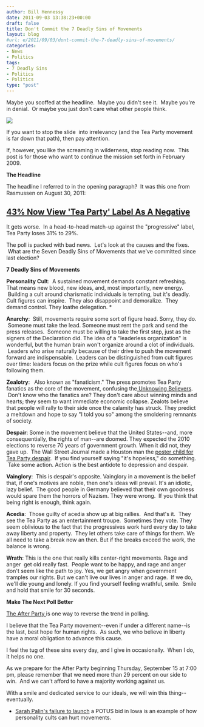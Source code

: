 ```yaml
---
author: Bill Hennessy
date: 2011-09-03 13:38:23+00:00
draft: false
title: Don't Commit the 7 Deadly Sins of Movements
layout: blog
#url: e/2011/09/03/dont-commit-the-7-deadly-sins-of-movements/
categories:
- News
- Politics
tags:
- 7 Deadly Sins
- Politics
- Politics
type: "post"
---
```


Maybe you scoffed at the headline.  Maybe you didn't see it.  Maybe you're in denial.  Or maybe you just don't care what other people think.



[![](https://19015-hennessysview.hennessysview.com/wp-content/uploads/2011/09/reebok-seven-deadly-sins-pump-omni-lite.jpg)
](https://19015-hennessysview.hennessysview.com/wp-content/uploads/2011/09/reebok-seven-deadly-sins-pump-omni-lite.jpg)



If you want to stop the slide  into irrelevancy (and the Tea Party movement is far down that path), then pay attention.

If, however, you like the screaming in wilderness, stop reading now.  This post is for those who want to continue the mission set forth in February 2009.

**The Headline**

The headline I referred to in the opening paragraph?  It was this one from Rasmussen on August 30, 2011:



## [43% Now View 'Tea Party' Label As A Negative](https://www.rasmussenreports.com/public_content/politics/general_politics/august_2011/43_now_view_tea_party_label_as_a_negative)



It gets worse.  In a head-to-head match-up against the "progressive" label, Tea Party loses 31% to 29%.

The poll is packed with bad news.  Let's look at the causes and the fixes.  What are the Seven Deadly Sins of Movements that we've committed since last election?

**7 Deadly Sins of Movements**

**Personality Cult**:  A sustained movement demands constant refreshing. That means new blood, new ideas, and, most importantly, new energy.  Building a cult around charismatic individuals is tempting, but it's deadly. Cult figures can inspire.  They also disappoint and demoralize.  They demand control. They loathe delegation. *

**Anarchy**:  Still, movements require some sort of figure head. Sorry, they do.  Someone must take the lead. Someone must rent the park and send the press releases.  Someone must be willing to take the first step, just as the signers of the Declaration did. The idea of a "leaderless organization" is wonderful, but the human brain won't organize around a clot of individuals.  Leaders who arise naturally because of their drive to push the movement forward are indispensable.  Leaders can be distinguished from cult figures over time: leaders focus on the prize while cult figures focus on who's following them.

**Zealotry**:   Also known as "fanaticism." The press promotes Tea Party fanatics as the core of the movement, confusing the[ Unknowing Believers](https://hennessysview.com/tea-party/unknowing-believers/).  Don't know who the fanatics are? They don't care about winning minds and hearts; they seem to want immediate economic collapse. Zealots believe that people will rally to their side once the calamity has struck. They predict a meltdown and hope to say "I told you so" among the smoldering remnants of society.

**Despair**: Some in the movement believe that the United States--and, more consequentially, the rights of man--are doomed. They expected the 2010 elections to reverse 70 years of government growth. When it did not, they gave up.  The Wall Street Journal made a Houston man the [poster child for Tea Party despair](https://hennessysview.com/tea-party/are-you-ready-for-the-next-wave/).  If you find yourself saying "it's hopeless," do something.  Take some action. Action is the best antidote to depression and despair.

**Vainglory**:  This is despair's opposite. Vainglory in a movement is the belief that, if one's motives are noble, then one's ideas will prevail. It's an idiotic, lazy belief.  The good people in Germany believed that their own goodness would spare them the horrors of Nazism. They were wrong.  If you think that being right is enough, think again.

**Acedia**:  Those guilty of acedia show up at big rallies.  And that's it.  They see the Tea Party as an entertainment troupe.  Sometimes they vote. They seem oblivious to the fact that the progressives work hard every day to take away liberty and property.  They let others take care of things for them. We all need to take a break now an then. But if the breaks exceed the work, the balance is wrong.

**Wrath**: This is the one that really kills center-right movements. Rage and anger  get old really fast.  People want to be happy, and rage and anger don't seem like the path to joy. Yes, we get angry when government tramples our rights. But we can't live our lives in anger and rage.  If we do, we'll die young and lonely. If you find yourself feeling wrathful, smile.  Smile and hold that smile for 30 seconds.

**Make The Next Poll Better**

[The After Party ](https://stlouisteaparty.com/category/the-after-party/)is one way to reverse the trend in polling.

I believe that the Tea Party movement--even if under a different name--is the last, best hope for human rights.  As such, we who believe in liberty have a moral obligation to advance this cause.

I feel the tug of these sins every day, and I give in occasionally.  When I do, it helps no one.

As we prepare for the After Party beginning Thursday, September 15 at 7:00 pm, please remember that we need more than 29 percent on our side to win.  And we can't afford to have a majority working against us.

With a smile and dedicated service to our ideals, we will win this thing--eventually.




  * [Sarah Palin's failure to launch](https://www.unionleader.com/article/20110903/NEWS0605/110909965) a POTUS bid in Iowa is an example of how personality cults can hurt movements.

